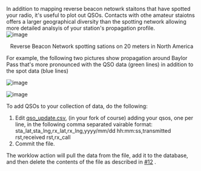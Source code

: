 In addition to mapping reverse beacon netowrk staitons that have spotted your radio, it's useful to plot out QSOs. Contacts with othe amateur staiotns offers a larger geographical diversity than the spotting network allowing more detailed analsyis of your station's propagation profile.  
![image](https://user-images.githubusercontent.com/363004/218315412-46061dcd-627a-4f6b-b73a-cf72962e9750.png)
<p style="text-align: center;">Reverse Beacon Network spotting sations on 20 meters in North America </p>  
For example, the following two pictures show propagation around Baylor Pass that's more pronounced with the QSO data (green lines) in addition to the spot data (blue lines)  
  
![image](https://user-images.githubusercontent.com/363004/218317147-754a88f6-9a2d-4784-9f1a-cc085b9a55b7.png)
  
  
![image](https://user-images.githubusercontent.com/363004/218317039-e85cd0b8-5f9f-4637-85b1-073e0e2201a1.png)
  
To add QSOs to your collection of data, do the following:
1. Edit [qso_update.csv]([url](https://github.com/hcarter333/rm-rbn-history/blob/6b5f8da9413afe7235bc7c880824f6ec1ad7fadd/qso_update.csv)), (in your fork of course) adding your qsos, one per line, in the following comma separated vairable format:  
sta_lat,sta_lng,rx_lat,rx_lng,yyyy/mm/dd hh:mm:ss,transmitted rst,received rst,rx_call
2. Commit the file.

The worklow action will pull the data from the file, add it to the database, and then delete the contents of the file as described in [#12]([url](https://github.com/hcarter333/rm-rbn-history/issues/12#issue-1568438805)) .

